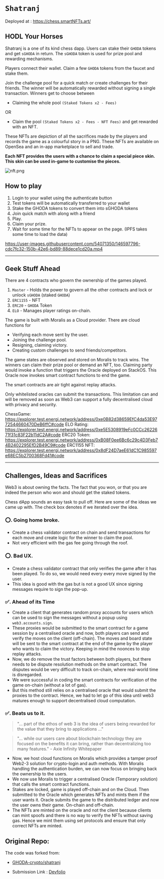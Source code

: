 # `Shatranj`

Deployed at : https://chess.smartNFTs.art/

## HODL Your Horses

Shatranj is a one of its kind chess dapp. Users can stake their `GHODA` tokens and get `sGHODA` in return. The `sGHODA` token is used for prize pool and rewarding mechanisms.

Players connect their wallet. Claim a few `GHODA` tokens from the faucet and stake them.

Join the challenge pool for a quick match or create challenges for their friends. The winner will be automatically rewarded without signing a single transaction.
Winners get to choose between

- Claiming the whole pool `(Staked Tokens x2 - Fees)`

OR

- Claim the pool `(Staked Tokens x2 - Fees - NFT Fees)` and get rewarded with an NFT.

These NFTs are depiction of all the sacrifices made by the players and records the game as a colourful story in a PNG. These NFTs are available on OpenSea and an in-app marketplace to sell and trade.

**Each NFT provides the users with a chance to claim a special piece skin. This skin can be used in-game to customise the pieces.**

![nft.png](/assets/nft.png)

## How to play

1. Login to your wallet using the authenticate button
2. Test tokens will be automatically transferred to your wallet
3. Stake the GHODA tokens to convert them into sGHODA tokens
4. Join quick match with along with a friend
5. Play.
6. Claim your prize.
7. Wait for some time for the NFTs to appear on the page. (IPFS takes some time to load the data)

https://user-images.githubusercontent.com/54071350/146597796-cdc7fc32-150b-42e6-bd89-88dece1cd20a.mp4

---

## Geek Stuff Ahead

There are 4 contracts who govern the ownership of the games played.

1. `Master` - Holds the power to govern all the other contracts and lock or unlock `sGHODA` (staked `GHODA`)
2. `ERC1155` - NFT
3. `ERC20` - `GHODA` Token
4. `ELO` - Manages player ratings on-chain.

The game is built with Moralis as a Cloud provider. There are cloud functions for

- Verifying each move sent by the user.
- Joining the challenge pool.
- Resigning, claiming victory.
- Creating custom challenges to send friends/competitors.

The game states are observed and stored on Moralis to track wins. The winners can claim their prize pool or demand an NFT, too. Claiming party would invoke a function that triggers the Oracle deployed on StackOS. This Oracle now invokes smart contract functions to end the game.

The smart contracts are air tight against replay attacks.

Only whitelisted oracles can submit the transactions. This limitation can and will be removed as soon as Web3 can support a fully decentralised cloud with privacy and security.

ChessGame: https://explorer.test.energi.network/address/0xe0B82d38659EfC4da53E9772544660470DeB6ffC#code
ELO Rating: https://explorer.test.energi.network/address/0xe5E5308919eFc0CCc2622671f31c83F22b11dC2A#code
ERC20 Token: https://explorer.test.energi.network/address/0xB08F0ee6Bc6c29c4D3Feb74B2402295EfD2B49C9#code
ERC1155 NFT: https://explorer.test.energi.network/address/0x8dF24D7aeE61dC1C985597e68EC5b2700368Fd41#code

---

## Challenges, Ideas and Sacrifices

Web3 is about owning the facts. The fact that you won, or that you are indeed the person who won and should get the staked tokens.

Chess dApp sounds an easy task to pull off. Here are some of the ideas we came up with. The check box denotes if we iterated over the idea.

### ⭕. Going home broke.

- Create a chess validator contract on chain and send transactions for each move and create logic for the winner
  to claim the pool.
- Not very efficient with the gas fee going through the roof.

### ⭕. Bad UX.

- Create a chess validator contract that only verifies the game after it has been played. To do so, we would need every every move signed by the user.
- This idea is good with the gas but is not a good UX since signing messages require to sign the pop-up.

### ✅. Ahead of its Time

- Create a client that generates random proxy accounts for users which can be used to sign the messages without a popup using `web3.accounts.sign`.
- These proxies would be submitted to the smart contract for a game session by a centralised oracle and now, both players can send and verify the moves on the client (off-chain). The moves and board state will be sent to the smart contract at the end of the game by the player who wants to claim the victory. Keeping in mind the noonces to stop replay attacks.
- Now, we do remove the trust factors between both players, but there needs to be dispute resolution methods on the smart contract. The disputes would be very difficult to track on-chain, where real-world time is disregarded.
- We were successful in coding the smart contracts for verification of the game on-chain (without a lot of gas).
- But this method still relies on a centralised oracle that would submit the proxies to the contract. Hence, we had to let go of this idea until web3 matures enough to support decentralised cloud computation.

### ✅. Beats us to it.

> "... part of the ethos of web 3 is the idea of users being rewarded for the value that they bring to applications ..."

> "... while our users care about blockchain technology they are focused on the benefits it can bring, rather than decentralizing too many features." - Axie Infinity Whitepaper

- Now, we host cloud functions on Moralis which provides a tamper proof Web2-3 solution for crypto-login and auth methods. With Moralis handling the authentication burden, we can now focus on bringing back the ownership to the users.
- We now use Moralis to trigger a centralised Oracle (Temporary solution) that calls the smart contract functions.
- Stakes are locked, game is played off-chain and on the Cloud. Then submitted to the Oracle which generates NFTs and mints them if the user wants it. Oracle submits the game to the distributed ledger and now the user owns their game. On-chain and off-chain.
- The NFTs are minted on the oracle and not the client because clients can mint spoofs and there is no way to verify the NFTs without saving gas. Hence we mint them using set protocols and ensure that only correct NFTs are minted.

## Original Repo:

The code was forked from:

- [GHODA-crypto/shatranj](https://github.com/GHODA-crypto/shatranj)

- Submission Link : [Devfolio](https://devfolio.co/submissions/shatranj-d063)

